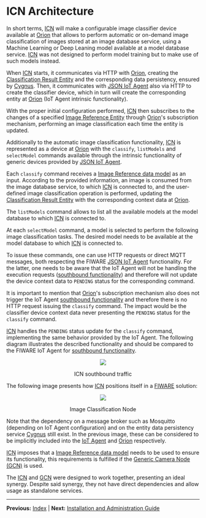 # ICN Architecture

In short terms, [ICN](../) will make a configurable image classifier device available at [Orion](https://fiware-orion.readthedocs.io/en/master/) that allows to perform automatic or on-demand image classification of images stored at an image database service, using a Machine Learning or Deep Leaning model available at a model database service. [ICN](../) was not designed to perform model training but to make use of such models instead. 

When [ICN](../) starts, it communicates via HTTP with [Orion](https://fiware-orion.readthedocs.io/en/master/), creating the [Classification Result Entity](../data_models/classification_result.json) and the corresponding data persistency, ensured by [Cygnus](https://fiware-cygnus.readthedocs.io/en/latest/). Then, it communicates with [JSON IoT Agent](https://fiware-iotagent-json.readthedocs.io/en/latest/) also via HTTP to create the classifier device, which in turn will create the corresponding entity at [Orion](https://fiware-orion.readthedocs.io/en/master/) (IoT Agent intrinsic functionality).

With the proper initial configuration performed, [ICN](../) then subscribes to the changes of a specified [Image Reference Entity](../../gcn/data_models/image_reference.json) through [Orion](https://fiware-orion.readthedocs.io/en/master/)'s subscription mechanism, performing an image classification each time the entity is updated.

Additionally to the automatic image classification functionality, [ICN](../) is represented as a device at [Orion](https://fiware-orion.readthedocs.io/en/master/) with the `classify`, `listModels` and `selectModel` commands available through the intrinsic functionality of generic devices provided by [JSON IoT Agent](https://fiware-iotagent-json.readthedocs.io/en/latest/).

Each `classify` command receives a [Image Reference data model](../../gcn/data_models/image_reference.json) as an input. According to the provided information, an image is consumed from the image database service, to which [ICN](../) is connected to, and the user-defined image classification operation is performed, updating the [Classification Result Entity](../data_models/classification_result.json) with the corresponding context data at [Orion](https://fiware-orion.readthedocs.io/en/master/).

The `listModels` command allows to list all the available models at the model database to which [ICN](../) is connected to.

At each `selectModel` command, a model is selected to perform the following image classification tasks. The desired model needs to be available at the model database to which [ICN](../) is connected to.

To issue these commands, one can use HTTP requests or direct MQTT messages, both respecting the FIWARE [JSON IoT Agent](https://fiware-iotagent-json.readthedocs.io/en/latest/) functionality. For the latter, one needs to be aware that the IoT Agent will not be handling the execution requests ([southbound functionality](https://fiware-tutorials.readthedocs.io/en/latest/iot-agent/index.html)) and therefore will not update the device context data to `PENDING` status for the corresponding command.

It is important to mention that [Orion](https://fiware-orion.readthedocs.io/en/master/)'s subscription mechanism also does not trigger the IoT Agent [southbound functionality](https://fiware-tutorials.readthedocs.io/en/latest/iot-agent/index.html) and therefore there is no HTTP request issuing the `classify` command. The impact would be the classifier device context data never presenting the `PENDING` status for the `classify` command.

[ICN](../) handles the `PENDING` status update for the `classify` command, implementing the same behavior provided by the IoT Agent. The following diagram illustrates the described functionality and should be compared to the FIWARE IoT Agent for [southbound functionality](https://fiware.github.io/tutorials.IoT-Agent/img/command-swimlane.png).

<div>
  <p align="center">
    <img src="diag.png"/>
  </p>
  <p align="center">ICN southbound traffic</p>
</div>

The following image presents how [ICN](../) positions itself in a [FIWARE](https://fiware-tutorials.readthedocs.io/en/latest/index.html) solution:

<div>
  <p align="center">
    <img src="icn.png"/>
  </p>
  <p align="center">Image Classification Node</p>
</div>

Note that the dependency on a message broker such as Mosquitto (depending on IoT Agent configuration) and on the entity data persistency service [Cygnus](https://fiware-cygnus.readthedocs.io/en/latest/) still exist. In the previous image, these can be considered to be implicitly included into the [IoT Agent](https://fiware-iotagent-json.readthedocs.io/en/latest/) and [Orion](https://fiware-orion.readthedocs.io/en/master/) respectively.

[ICN](../) imposes that a [Image Reference data model](../../gcn/data_models/image_reference.json) needs to be used to ensure its functionality, this requirements is fulfilled if the [Generic Camera Node (GCN)](../../gcn) is used.

The [ICN](../) and [GCN](../) were designed to work together, presenting an ideal synergy. Despite said synergy, they not have direct dependencies and allow usage as standalone services.

---

**Previous:** [Index](index.md) | **Next:** [Installation and Administration Guide](installationguide.md)
